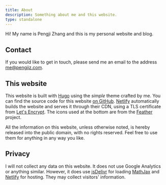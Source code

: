 ```yaml
---
title: About
description: Something about me and this website.
type: standalone
---
```


Hi! My name is Pengji Zhang and this is my personal website and blog.

## Contact

If you would like to get in touch, please send me an email to the address
[me@pengjiz.com][email].

## This website

This website is built with [Hugo] using the *simple* theme crafted by me. You
can find the source code for this website [on GitHub][repo]. [Netlify]
automatically builds the website and serves it through their CDN, using a TLS
certificate from [Let's Encrypt]. The icons used at the bottom are from the
[Feather] project.

All the information on this website, unless otherwise noted, is hereby released
into the public domain, with no rights reserved. Feel free to use them for
anything in any way you like.

## Privacy

I will not collect any data on this website. It does not use Google Analytics or
anything similar. However, it does use [jsDelivr] for loading [MathJax] and
[Netlify] for hosting. They may collect visitors' information.

[email]: mailto:me@pengjiz.com
[Hugo]: https://gohugo.io/
[Netlify]: https://www.netlify.com/
[Let's Encrypt]: https://letsencrypt.org/
[Feather]: https://feathericons.com/
[repo]: https://github.com/pengjiz/pengjiz.com
[jsDelivr]: https://www.jsdelivr.com/
[MathJax]: https://www.mathjax.org/
[Netlify]: https://www.netlify.com/
